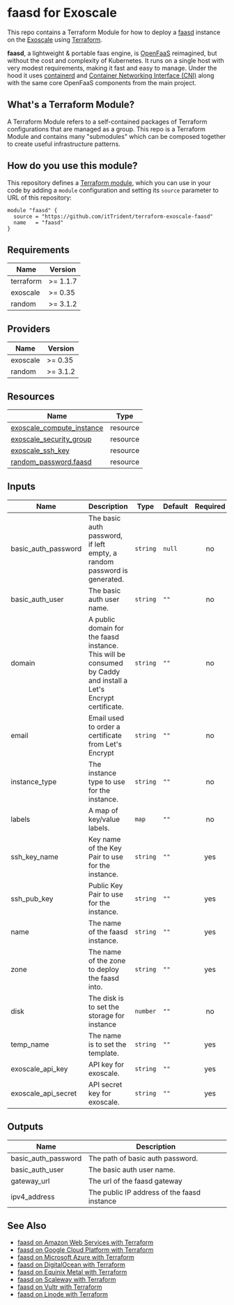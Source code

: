 # faasd for Exoscale

This repo contains a Terraform Module for how to deploy a [faasd](https://github.com/openfaas/faasd) instance on the
[Exoscale](https://www.exoscale.com/) using [Terraform](https://www.terraform.io/).

__faasd__, a lightweight & portable faas engine, is [OpenFaaS](https://github.com/openfaas/) reimagined, but without the cost and complexity of Kubernetes. It runs on a single host with very modest requirements, making it fast and easy to manage. Under the hood it uses [containerd](https://containerd.io/) and [Container Networking Interface (CNI)](https://github.com/containernetworking/cni) along with the same core OpenFaaS components from the main project.

## What's a Terraform Module?

A Terraform Module refers to a self-contained packages of Terraform configurations that are managed as a group. This repo
is a Terraform Module and contains many "submodules" which can be composed together to create useful infrastructure patterns.

## How do you use this module?

This repository defines a [Terraform module](https://www.terraform.io/docs/modules/usage.html), which you can use in your
code by adding a `module` configuration and setting its `source` parameter to URL of this repository:

```hcl
module "faasd" {
  source = "https://github.com/itTrident/terraform-exoscale-faasd"
  name   = "faasd"
}
```

## Requirements

| Name | Version |
|------|---------|
| terraform | >= 1.1.7 |
| exoscale | >= 0.35 |
| random | >= 3.1.2 |

## Providers

| Name | Version |
|------|---------|
| exoscale | >= 0.35 |
| random | >= 3.1.2 |

## Resources

| Name | Type |
|------|------|
| [exoscale_compute_instance](https://registry.terraform.io/providers/exoscale/exoscale/latest/docs/resources/compute_instance) | resource |
| [exoscale_security_group](https://registry.terraform.io/providers/exoscale/exoscale/latest/docs/resources/security_group) | resource |
| [exoscale_ssh_key](https://registry.terraform.io/providers/exoscale/exoscale/latest/docs/resources/ssh_key) | resource |
| [random_password.faasd](https://registry.terraform.io/providers/hashicorp/random/latest/docs/resources/password) | resource |


## Inputs

| Name | Description | Type | Default | Required |
|------|-------------|------|---------|:--------:|
| basic\_auth\_password | The basic auth password, if left empty, a random password is generated. | `string` | `null` | no |
| basic\_auth\_user | The basic auth user name. | `string` | `""` | no |
| domain | A public domain for the faasd instance. This will be consumed by Caddy and install a Let's Encrypt certificate. | `string` | `""` | no |
| email | Email used to order a certificate from Let's Encrypt | `string` | `""` | no |
| instance\_type | The instance type to use for the instance. | `string` | `""` | no |
| labels | A map of key/value labels. | `map` | `""` | no |
| ssh\_key\_name | Key name of the Key Pair to use for the instance. | `string` | `""` | yes |
| ssh\_pub\_key | Public Key Pair to use for the instance. | `string` | `""` | yes |
| name | The name of the faasd instance. | `string` | `""` | yes |
| zone | The name of the zone to deploy the faasd into. | `string` | `""` | yes |
| disk | The disk is to set the storage for instance | `number` | `""` | no |
| temp\_name | The name is to set the template. | `string` | `""` | yes |
| exoscale\_api_key | API key for exoscale. | `string` | `""` | yes |
| exoscale\_api_secret | API secret key for exoscale. | `string` | `""` | yes |

## Outputs

| Name | Description |
|------|-------------|
| basic\_auth\_password | The path of basic auth password. |
| basic\_auth\_user | The basic auth user name. |
| gateway\_url | The url of the faasd gateway |
| ipv4\_address | The public IP address of the faasd instance |

## See Also

- [faasd on Amazon Web Services with Terraform](https://github.com/jsiebens/terraform-aws-faasd)
- [faasd on Google Cloud Platform with Terraform](https://github.com/jsiebens/terraform-google-faasd)
- [faasd on Microsoft Azure with Terraform](https://github.com/jsiebens/terraform-azurerm-faasd)
- [faasd on DigitalOcean with Terraform](https://github.com/jsiebens/terraform-digitalocean-faasd)
- [faasd on Equinix Metal with Terraform](https://github.com/jsiebens/terraform-equinix-faasd)
- [faasd on Scaleway with Terraform](https://github.com/jsiebens/terraform-scaleway-faasd)
- [faasd on Vultr with Terraform](https://github.com/itTrident/terraform-vultr-faasd)
- [faasd on Linode with Terraform](https://github.com/itTrident/terraform-linode-faasd)
